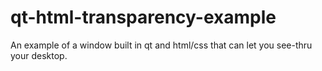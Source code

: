 # qt-html-transparency-example
An example of a window built in qt and html/css that can let you see-thru your desktop.
